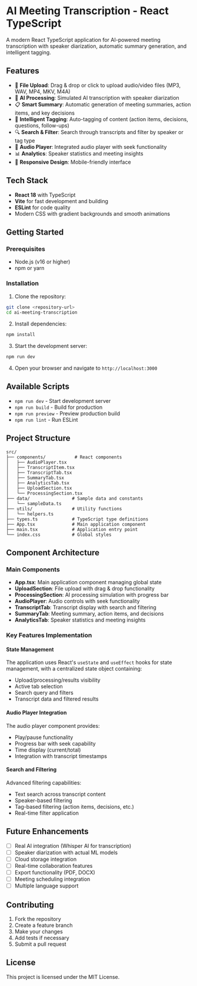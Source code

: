 # AI Meeting Transcription - React TypeScript

A modern React TypeScript application for AI-powered meeting transcription with speaker diarization, automatic summary generation, and intelligent tagging.

## Features

- 📁 **File Upload**: Drag & drop or click to upload audio/video files (MP3, WAV, MP4, MKV, M4A)
- 🧠 **AI Processing**: Simulated AI transcription with speaker diarization
- 📋 **Smart Summary**: Automatic generation of meeting summaries, action items, and key decisions
- 🎯 **Intelligent Tagging**: Auto-tagging of content (action items, decisions, questions, follow-ups)
- 🔍 **Search & Filter**: Search through transcripts and filter by speaker or tag type
- 🎵 **Audio Player**: Integrated audio player with seek functionality
- 📊 **Analytics**: Speaker statistics and meeting insights
- 📱 **Responsive Design**: Mobile-friendly interface

## Tech Stack

- **React 18** with TypeScript
- **Vite** for fast development and building
- **ESLint** for code quality
- Modern CSS with gradient backgrounds and smooth animations

## Getting Started

### Prerequisites

- Node.js (v16 or higher)
- npm or yarn

### Installation

1. Clone the repository:
```bash
git clone <repository-url>
cd ai-meeting-transcription
```

2. Install dependencies:
```bash
npm install
```

3. Start the development server:
```bash
npm run dev
```

4. Open your browser and navigate to `http://localhost:3000`

## Available Scripts

- `npm run dev` - Start development server
- `npm run build` - Build for production
- `npm run preview` - Preview production build
- `npm run lint` - Run ESLint

## Project Structure

```
src/
├── components/           # React components
│   ├── AudioPlayer.tsx
│   ├── TranscriptItem.tsx
│   ├── TranscriptTab.tsx
│   ├── SummaryTab.tsx
│   ├── AnalyticsTab.tsx
│   ├── UploadSection.tsx
│   └── ProcessingSection.tsx
├── data/                # Sample data and constants
│   └── sampleData.ts
├── utils/               # Utility functions
│   └── helpers.ts
├── types.ts             # TypeScript type definitions
├── App.tsx              # Main application component
├── main.tsx             # Application entry point
└── index.css            # Global styles
```

## Component Architecture

### Main Components

- **App.tsx**: Main application component managing global state
- **UploadSection**: File upload with drag & drop functionality
- **ProcessingSection**: AI processing simulation with progress bar
- **AudioPlayer**: Audio controls with seek functionality
- **TranscriptTab**: Transcript display with search and filtering
- **SummaryTab**: Meeting summary, action items, and decisions
- **AnalyticsTab**: Speaker statistics and meeting insights

### Key Features Implementation

#### State Management
The application uses React's `useState` and `useEffect` hooks for state management, with a centralized state object containing:
- Upload/processing/results visibility
- Active tab selection
- Search query and filters
- Transcript data and filtered results

#### Audio Player Integration
The audio player component provides:
- Play/pause functionality
- Progress bar with seek capability
- Time display (current/total)
- Integration with transcript timestamps

#### Search and Filtering
Advanced filtering capabilities:
- Text search across transcript content
- Speaker-based filtering
- Tag-based filtering (action items, decisions, etc.)
- Real-time filter application

## Future Enhancements

- [ ] Real AI integration (Whisper AI for transcription)
- [ ] Speaker diarization with actual ML models
- [ ] Cloud storage integration
- [ ] Real-time collaboration features
- [ ] Export functionality (PDF, DOCX)
- [ ] Meeting scheduling integration
- [ ] Multiple language support

## Contributing

1. Fork the repository
2. Create a feature branch
3. Make your changes
4. Add tests if necessary
5. Submit a pull request

## License

This project is licensed under the MIT License.
